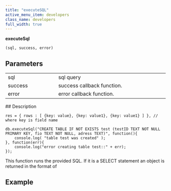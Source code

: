 ```yaml
---
title: "executeSQL"
active_menu_item: developers
class_name: developers
full_width: true
---
```



**executeSql**

    (sql, success, error)
   

## Parameters

<table>
<tr>
<td width="193">
sql

</td>
<td width="17">

</td>
<td width="670">
sql query

</td>
</tr>
<tr>
<td width="193">
success

</td>
<td width="17">

</td>
<td width="670">
success callback function.

</td>
</tr>
<tr>
<td width="193">
error

</td>
<td width="17">

</td>
<td width="670">
error callback function.

</td>
</tr>
</table>
## Description

     
    res = { rows : [ {key: value}, {key: value1}, {key: value1} ] }, // where key is field name
     
    db.executeSql("CREATE TABLE IF NOT EXISTS test (testID TEXT NOT NULL PRIMARY KEY, fio TEXT NOT NULL, adress TEXT)", function(){
        console.log( "table test was created" );
    }, function(err){
        console.log("error creating table test::" + err);
    });
   

This function runs the provided SQL. If it is a SELECT statement an object is returned in the format of

## Example

